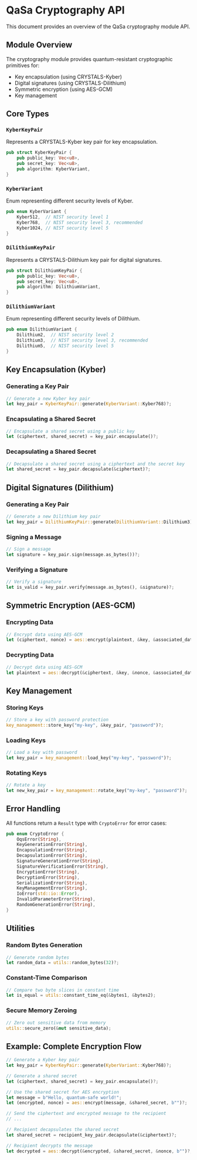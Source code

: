 # QaSa Cryptography API

This document provides an overview of the QaSa cryptography module API.

## Module Overview

The cryptography module provides quantum-resistant cryptographic primitives for:

- Key encapsulation (using CRYSTALS-Kyber)
- Digital signatures (using CRYSTALS-Dilithium)
- Symmetric encryption (using AES-GCM)
- Key management

## Core Types

### `KyberKeyPair`

Represents a CRYSTALS-Kyber key pair for key encapsulation.

```rust
pub struct KyberKeyPair {
    pub public_key: Vec<u8>,
    pub secret_key: Vec<u8>,
    pub algorithm: KyberVariant,
}
```

### `KyberVariant`

Enum representing different security levels of Kyber.

```rust
pub enum KyberVariant {
    Kyber512,  // NIST security level 1
    Kyber768,  // NIST security level 3, recommended
    Kyber1024, // NIST security level 5
}
```

### `DilithiumKeyPair`

Represents a CRYSTALS-Dilithium key pair for digital signatures.

```rust
pub struct DilithiumKeyPair {
    pub public_key: Vec<u8>,
    pub secret_key: Vec<u8>,
    pub algorithm: DilithiumVariant,
}
```

### `DilithiumVariant`

Enum representing different security levels of Dilithium.

```rust
pub enum DilithiumVariant {
    Dilithium2,  // NIST security level 2
    Dilithium3,  // NIST security level 3, recommended
    Dilithium5,  // NIST security level 5
}
```

## Key Encapsulation (Kyber)

### Generating a Key Pair

```rust
// Generate a new Kyber key pair
let key_pair = KyberKeyPair::generate(KyberVariant::Kyber768)?;
```

### Encapsulating a Shared Secret

```rust
// Encapsulate a shared secret using a public key
let (ciphertext, shared_secret) = key_pair.encapsulate()?;
```

### Decapsulating a Shared Secret

```rust
// Decapsulate a shared secret using a ciphertext and the secret key
let shared_secret = key_pair.decapsulate(&ciphertext)?;
```

## Digital Signatures (Dilithium)

### Generating a Key Pair

```rust
// Generate a new Dilithium key pair
let key_pair = DilithiumKeyPair::generate(DilithiumVariant::Dilithium3)?;
```

### Signing a Message

```rust
// Sign a message
let signature = key_pair.sign(message.as_bytes())?;
```

### Verifying a Signature

```rust
// Verify a signature
let is_valid = key_pair.verify(message.as_bytes(), &signature)?;
```

## Symmetric Encryption (AES-GCM)

### Encrypting Data

```rust
// Encrypt data using AES-GCM
let (ciphertext, nonce) = aes::encrypt(plaintext, &key, &associated_data)?;
```

### Decrypting Data

```rust
// Decrypt data using AES-GCM
let plaintext = aes::decrypt(&ciphertext, &key, &nonce, &associated_data)?;
```

## Key Management

### Storing Keys

```rust
// Store a key with password protection
key_management::store_key("my-key", &key_pair, "password")?;
```

### Loading Keys

```rust
// Load a key with password
let key_pair = key_management::load_key("my-key", "password")?;
```

### Rotating Keys

```rust
// Rotate a key
let new_key_pair = key_management::rotate_key("my-key", "password")?;
```

## Error Handling

All functions return a `Result` type with `CryptoError` for error cases:

```rust
pub enum CryptoError {
    OqsError(String),
    KeyGenerationError(String),
    EncapsulationError(String),
    DecapsulationError(String),
    SignatureGenerationError(String),
    SignatureVerificationError(String),
    EncryptionError(String),
    DecryptionError(String),
    SerializationError(String),
    KeyManagementError(String),
    IoError(std::io::Error),
    InvalidParameterError(String),
    RandomGenerationError(String),
}
```

## Utilities

### Random Bytes Generation

```rust
// Generate random bytes
let random_data = utils::random_bytes(32)?;
```

### Constant-Time Comparison

```rust
// Compare two byte slices in constant time
let is_equal = utils::constant_time_eq(&bytes1, &bytes2);
```

### Secure Memory Zeroing

```rust
// Zero out sensitive data from memory
utils::secure_zero(&mut sensitive_data);
```

## Example: Complete Encryption Flow

```rust
// Generate a Kyber key pair
let key_pair = KyberKeyPair::generate(KyberVariant::Kyber768)?;

// Generate a shared secret
let (ciphertext, shared_secret) = key_pair.encapsulate()?;

// Use the shared secret for AES encryption
let message = b"Hello, quantum-safe world!";
let (encrypted, nonce) = aes::encrypt(message, &shared_secret, b"")?;

// Send the ciphertext and encrypted message to the recipient
// ...

// Recipient decapsulates the shared secret
let shared_secret = recipient_key_pair.decapsulate(&ciphertext)?;

// Recipient decrypts the message
let decrypted = aes::decrypt(&encrypted, &shared_secret, &nonce, b"")?;
```